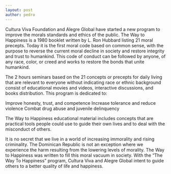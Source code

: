 ```yaml
---
layout: post
author: pedro
---
```


Cultura Viva Foundation and Alegre Global have started a new program to improve the morals standards and ethics of the public. The Way to Happiness is a 1980 booklet written by L. Ron Hubbard listing 21 moral precepts. Today it is the first moral code based on common sense, with the purpose to reverse the current moral decline in society and restore integrity and trust to humankind. This code of conduct can be followed by anyone, of any race, color, or creed and works to restore the bonds that unite humankind.

The 2 hours seminars based on the 21 concepts or precepts for daily living that are relevant to everyone without indicating race or ethnic background consist of educational movies and videos, interactive discussions, and books distribution. This program is dedicated to:

Improve honesty, trust, and competence
Increase tolerance and reduce violence
Combat drug abuse and juvenile delinquency

The Way to Happiness educational material includes concepts that are practical tools people could use to guide their own lives and to deal with the misconduct of others.

It is no secret that we live in a world of increasing immorality and rising criminality. The Dominican Republic is not an exception where we experience the harm resulting from the lowering levels of morality. The Way to Happiness was written to fill this moral vacuum in society. With the “The Way To Happiness” program, Cultura Viva and Alegre Global intent to guide others to a better quality of life and happiness.